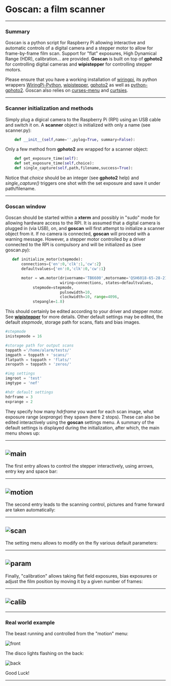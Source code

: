# Goscan: a film scanner

---

### Summary

Goscan is a python script for Raspberry Pi allowing interactive and
automatic controls of a digital camera and a stepper motor to allow
for frame-by-frame film scan. Support for "flat" exposures, High Dynamical
Range (HDR), calibration... are provided. **Goscan** is built on top of
**gphoto2** for controlling digital cameras and **wipistepper** for
controlling stepper motors.

Please ensure that you have a working installation of
[wiringpi](http://wiringpi.com/), its python wrappers
[WiringPi-Python](https://github.com/WiringPi/WiringPi-Python),
[wipistepper](https://github.com/eatdust/wipistepper),
[gphoto2](https://github.com/gphoto/gphoto2) as well as
[python-gphoto2](https://github.com/jim-easterbrook/python-gphoto2). Goscan
also relies on
[curses-menu](https://github.com/pmbarrett314/curses-menu) and
[curtsies](https://github.com/bpython/curtsies).

---

### Scanner initialization and methods

Simply plug a digical camera to the Raspberry Pi (RPI) using an USB
cable and switch it on. A **scanner** object is initialized with only
a name (see scanner.py):

```python
    def __init__(self,name='',pylog=True, summary=False):
```

Only a few method from **gphoto2** are wrapped for a scanner object:

```python
    def get_exposure_time(self):
    def set_exposure_time(self,choice):
    def single_capture(self,path,filename,success=True):
```

Notice that *choice* should be an integer (see **gphoto2** help) and
*single_capture()* triggers one shot with the set exposure and save it
under path/filename.

---

### Goscan window

Goscan should be started within a **xterm** and possibly in "sudo"
mode for allowing hardware access to the RPI. It is assumed that a
digital camera is plugged in (via USB), on, and **goscan** will first
attempt to initialize a scanner object from it. If no camera is
connected, **goscan** will proceed with a warning message. However, a
stepper motor controlled by a driver connected to the RPI is
compulsory and will be initialized as (see goscan.py):

```python
   def initialize_motor(stepmode):
       connections={'en':0,'clk':1,'cw':2}
       defaultvalues={'en':0,'clk':0,'cw':1}

       motor = wm.motor(drivername='TB6600',motorname='QSH6018-65-28-210',
                        wiring=connections, states=defaultvalues,
			stepmode=stepmode,
                        pulsewidth=10,
                        clockwidth=10, range=4096,
			stepangle=1.8)
```					      

This should certainly be edited according to your driver and stepper
motor. See [**wipistepper**](https://github.com/eatdust/wipistepper)
for more details. Other default settings may be edited, the default
*stepmode*, storage path for scans, flats and bias images.

```python
#stepmode
inistepmode = 16

#storage path for output scans
toppath ='/home/alarm/tests/'
imgpath = toppath + 'scans/'
flatpath = toppath + 'flats/'
zeropath = toppath + 'zeros/'

#img settings
imgroot = 'test'
imgtype = 'nef'

#hdr default settings
hdrframe = 3
exprange = 2

```

They specify how many *hdrframe* you want for each scan image, what
exposure range (*exprange*) they spawn (here 2 stops). These can also
be edited interactively using the **goscan** settings menu. A summary
of the default settings is displayed during the initialization, after
which, the main menu shows up:

---
![main](/docs/main_menu.png?raw=true)
---

The first entry allows to control the stepper interactively, using
arrows, entry key and space bar:

---
![motion](/docs/motion_controls.png?raw=true)
---

The second entry leads to the scanning control, pictures and frame
forward are taken automatically:

---
![scan](/docs/scan_controls.png?raw=true)
---

The setting menu allows to modify on the fly various default
parameters:

---
![param](/docs/params_menu.png?raw=true)
---

Finally, "calibration" allows taking flat field exposures, bias
exposures or adjust the film position by moving it by a given number
of frames:

---
![calib](/docs/calibs_menu.png?raw=true)
---

---

### Real world example

The beast running and controlled from the "motion" menu:

![front](/docs/scannerfront.jpg)

The disco lights flashing on the back:

![back](/docs/scannerback.jpg)

Good Luck!

---

